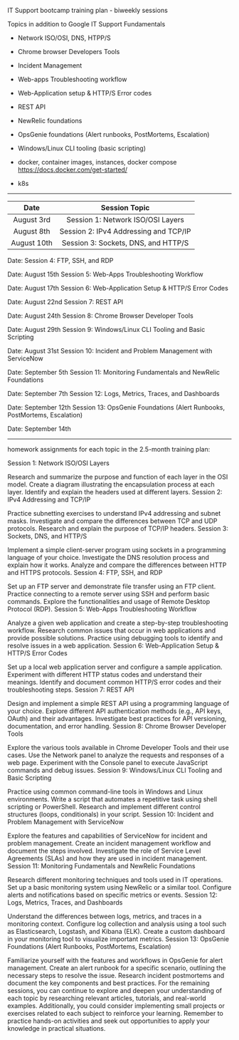 IT Support bootcamp training plan - biweekly sessions

Topics in addition to Google IT Support Fundamentals

- Network ISO/OSI, DNS, HTPP/S
  
- Chrome browser Developers Tools

- Incident Management

- Web-apps Troubleshooting workflow

- Web-Application setup & HTTP/S Error codes

-  REST API

- NewRelic foundations

- OpsGenie foundations (Alert runbooks, PostMortems, Escalation)

- Windows/Linux CLI tooling (basic scripting)

- docker, container images, instances, docker compose https://docs.docker.com/get-started/

- k8s


------


| Date | Session Topic |
| :---: |  :---: | 
| August 3rd | Session 1: Network ISO/OSI Layers |
| August 8th | Session 2: IPv4 Addressing and TCP/IP |
| August 10th| Session 3: Sockets, DNS, and HTTP/S|


Date:
Session 4: FTP, SSH, and RDP

Date: August 15th
Session 5: Web-Apps Troubleshooting Workflow

Date: August 17th
Session 6: Web-Application Setup & HTTP/S Error Codes

Date: August 22nd
Session 7: REST API

Date: August 24th
Session 8: Chrome Browser Developer Tools

Date: August 29th
Session 9: Windows/Linux CLI Tooling and Basic Scripting

Date: August 31st
Session 10: Incident and Problem Management with ServiceNow

Date: September 5th
Session 11: Monitoring Fundamentals and NewRelic Foundations

Date: September 7th
Session 12: Logs, Metrics, Traces, and Dashboards

Date: September 12th
Session 13: OpsGenie Foundations (Alert Runbooks, PostMortems, Escalation)

Date: September 14th





---------

 homework assignments for each topic in the 2.5-month training plan:

Session 1: Network ISO/OSI Layers

Research and summarize the purpose and function of each layer in the OSI model.
Create a diagram illustrating the encapsulation process at each layer.
Identify and explain the headers used at different layers.
Session 2: IPv4 Addressing and TCP/IP

Practice subnetting exercises to understand IPv4 addressing and subnet masks.
Investigate and compare the differences between TCP and UDP protocols.
Research and explain the purpose of TCP/IP headers.
Session 3: Sockets, DNS, and HTTP/S

Implement a simple client-server program using sockets in a programming language of your choice.
Investigate the DNS resolution process and explain how it works.
Analyze and compare the differences between HTTP and HTTPS protocols.
Session 4: FTP, SSH, and RDP

Set up an FTP server and demonstrate file transfer using an FTP client.
Practice connecting to a remote server using SSH and perform basic commands.
Explore the functionalities and usage of Remote Desktop Protocol (RDP).
Session 5: Web-Apps Troubleshooting Workflow

Analyze a given web application and create a step-by-step troubleshooting workflow.
Research common issues that occur in web applications and provide possible solutions.
Practice using debugging tools to identify and resolve issues in a web application.
Session 6: Web-Application Setup & HTTP/S Error Codes

Set up a local web application server and configure a sample application.
Experiment with different HTTP status codes and understand their meanings.
Identify and document common HTTP/S error codes and their troubleshooting steps.
Session 7: REST API

Design and implement a simple REST API using a programming language of your choice.
Explore different API authentication methods (e.g., API keys, OAuth) and their advantages.
Investigate best practices for API versioning, documentation, and error handling.
Session 8: Chrome Browser Developer Tools

Explore the various tools available in Chrome Developer Tools and their use cases.
Use the Network panel to analyze the requests and responses of a web page.
Experiment with the Console panel to execute JavaScript commands and debug issues.
Session 9: Windows/Linux CLI Tooling and Basic Scripting

Practice using common command-line tools in Windows and Linux environments.
Write a script that automates a repetitive task using shell scripting or PowerShell.
Research and implement different control structures (loops, conditionals) in your script.
Session 10: Incident and Problem Management with ServiceNow

Explore the features and capabilities of ServiceNow for incident and problem management.
Create an incident management workflow and document the steps involved.
Investigate the role of Service Level Agreements (SLAs) and how they are used in incident management.
Session 11: Monitoring Fundamentals and NewRelic Foundations

Research different monitoring techniques and tools used in IT operations.
Set up a basic monitoring system using NewRelic or a similar tool.
Configure alerts and notifications based on specific metrics or events.
Session 12: Logs, Metrics, Traces, and Dashboards

Understand the differences between logs, metrics, and traces in a monitoring context.
Configure log collection and analysis using a tool such as Elasticsearch, Logstash, and Kibana (ELK).
Create a custom dashboard in your monitoring tool to visualize important metrics.
Session 13: OpsGenie Foundations (Alert Runbooks, PostMortems, Escalation)

Familiarize yourself with the features and workflows in OpsGenie for alert management.
Create an alert runbook for a specific scenario, outlining the necessary steps to resolve the issue.
Research incident postmortems and document the key components and best practices.
For the remaining sessions, you can continue to explore and deepen your understanding of each topic by researching relevant articles, tutorials, and real-world examples. Additionally, you could consider implementing small projects or exercises related to each subject to reinforce your learning. Remember to practice hands-on activities and seek out opportunities to apply your knowledge in practical situations.
